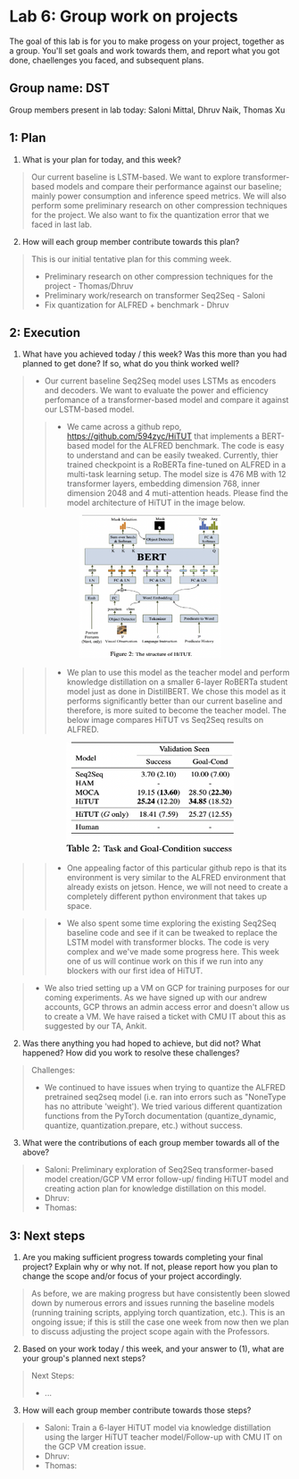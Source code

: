 Lab 6: Group work on projects
===
The goal of this lab is for you to make progess on your project, together as a group. You'll set goals and work towards them, and report what you got done, chaellenges you faced, and subsequent plans.

Group name: DST
---
Group members present in lab today: Saloni Mittal, Dhruv Naik, Thomas Xu

1: Plan
----
1. What is your plan for today, and this week? 

> Our current baseline is LSTM-based. We want to explore transformer-based models and compare their performance against our baseline; mainly power consumption and inference speed metrics. We will also perform some preliminary research on other compression techniques for the project. We also want to fix the quantization error that we faced in last lab.

2. How will each group member contribute towards this plan?
> This is our initial tentative plan for this comming week.
> - Preliminary research on other compression techniques for the project  - Thomas/Dhruv
> - Preliminary work/research on transformer Seq2Seq - Saloni
> - Fix quantization for ALFRED + benchmark - Dhruv

2: Execution
----
1. What have you achieved today / this week? Was this more than you had planned to get done? If so, what do you think worked well?
> - Our current baseline Seq2Seq model uses LSTMs as encoders and decoders. We want to evaluate the power and efficiency perfomance of a transformer-based model and compare it against our LSTM-based model. 
>> - We came across a github repo, https://github.com/594zyc/HiTUT that implements a BERT-based model for the ALFRED benchmark. The code is easy to understand and can be easily tweaked. Currently, thier trained checkpoint is a RoBERTa fine-tuned on ALFRED in a multi-task learning setup. The model size is 476 MB with 12 transformer layers, embedding dimension 768, inner dimension 2048 and 4 muti-attention heads. Please find the model architecture of HiTUT in the image below.
<p align="center">
<img src="HiTuT.png " width="256" height="256">
</p>

>> - We plan to use this model as the teacher model and perform knowledge distillation on a smaller 6-layer RoBERTa student model just as done in DistillBERT. We chose this model as it performs significantly better than our current baseline and therefore, is more suited to become the teacher model. The below image compares HiTUT vs Seq2Seq results on ALFRED.
<p align="center">
<img src="Seq2SeqVsHiTUT.png " width="300" height="200">
</p>

>> - One appealing factor of this particular github repo is that its environment is very similar to the ALFRED environment that already exists on jetson. Hence, we will not need to create a completely different python environment that takes up space.

>>- We also spent some time exploring the existing Seq2Seq baseline code and see if it can be tweaked to replace the LSTM model with transformer blocks. The code is very complex and we've made some progress here. This week one of us will continue work on this if we run into any blockers with our first idea of HiTUT.

> - We also tried setting up a VM on GCP for training purposes for our coming experiments. As we have signed up with our andrew accounts, GCP throws an admin access error and doesn't allow us to create a VM. We have raised a ticket with CMU IT about this as suggested by our TA, Ankit.


2. Was there anything you had hoped to achieve, but did not? What happened? How did you work to resolve these challenges?

> Challenges:
> - We continued to have issues when trying to quantize the ALFRED pretrained seq2seq model (i.e. ran into errors such as "NoneType has no attribute 'weight'). We tried various different quantization functions from the PyTorch documentation (quantize_dynamic, quantize, quantization.prepare, etc.) without success.

3. What were the contributions of each group member towards all of the above?
> - Saloni: Preliminary exploration of Seq2Seq transformer-based model creation/GCP VM error follow-up/ finding HiTUT model and creating action plan for knowledge distillation on this model.
> - Dhruv:
> - Thomas: 

3: Next steps
----
1. Are you making sufficient progress towards completing your final project? Explain why or why not. If not, please report how you plan to change the scope and/or focus of your project accordingly.

> As before, we are making progress but have consistently been slowed down by numerous errors and issues running the baseline models (running training scripts, applying torch quantization, etc.). This is an ongoing issue; if this is still the case one week from now then we plan to discuss adjusting the project scope again with the Professors.

2. Based on your work today / this week, and your answer to (1), what are your group's planned next steps?
> Next Steps:
> - ...

3. How will each group member contribute towards those steps? 
> - Saloni: Train a 6-layer HiTUT model via knowledge distillation using the larger HiTUT teacher model/Follow-up with CMU IT on the GCP VM creation issue.
> - Dhruv:
> - Thomas: 
